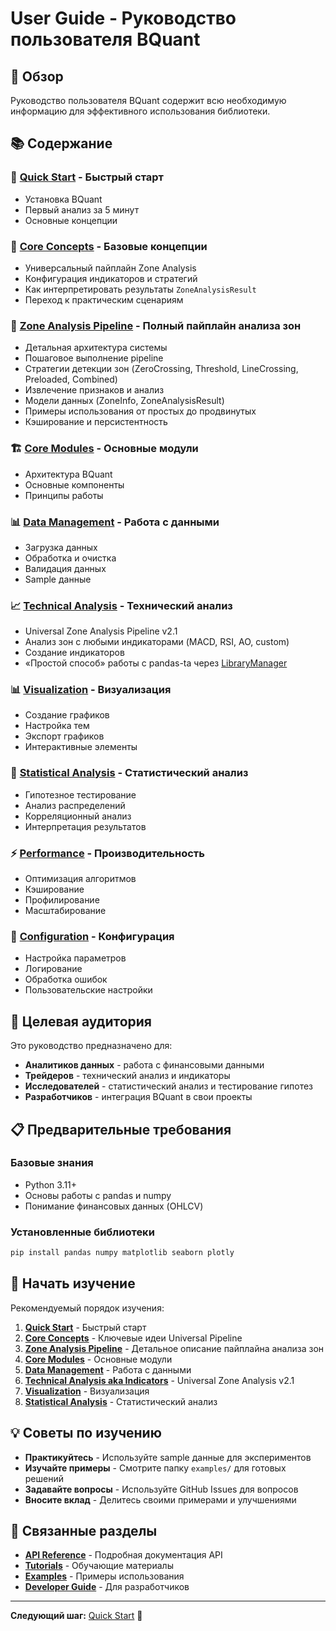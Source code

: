 # User Guide - Руководство пользователя BQuant

## 📖 Обзор

Руководство пользователя BQuant содержит всю необходимую информацию для эффективного использования библиотеки.

## 📚 Содержание

### 🚀 [Quick Start](quick_start.md) - Быстрый старт
- Установка BQuant
- Первый анализ за 5 минут
- Основные концепции

### 🧠 [Core Concepts](core_concepts.md) - Базовые концепции
- Универсальный пайплайн Zone Analysis
- Конфигурация индикаторов и стратегий
- Как интерпретировать результаты `ZoneAnalysisResult`
- Переход к практическим сценариям

### 🔄 [Zone Analysis Pipeline](zone_analysis_pipeline.md) - Полный пайплайн анализа зон
- Детальная архитектура системы
- Пошаговое выполнение pipeline
- Стратегии детекции зон (ZeroCrossing, Threshold, LineCrossing, Preloaded, Combined)
- Извлечение признаков и анализ
- Модели данных (ZoneInfo, ZoneAnalysisResult)
- Примеры использования от простых до продвинутых
- Кэширование и персистентность

### 🏗️ [Core Modules](../api/core/README.md) - Основные модули
- Архитектура BQuant
- Основные компоненты
- Принципы работы

### 📊 [Data Management](../api/data/README.md) - Работа с данными
- Загрузка данных
- Обработка и очистка
- Валидация данных
- Sample данные

### 📈 [Technical Analysis](../api/indicators/README.md) - Технический анализ
- Universal Zone Analysis Pipeline v2.1
- Анализ зон с любыми индикаторами (MACD, RSI, AO, custom)
- Создание индикаторов
- «Простой способ» работы с pandas-ta через [LibraryManager](../api/indicators/library_manager.md)

### 📊 [Visualization](../api/visualization/README.md) - Визуализация
- Создание графиков
- Настройка тем
- Экспорт графиков
- Интерактивные элементы

### 🔬 [Statistical Analysis](../api/analysis/README.md) - Статистический анализ
- Гипотезное тестирование
- Анализ распределений
- Корреляционный анализ
- Интерпретация результатов

### ⚡ [Performance](../api/core/README.md) - Производительность
- Оптимизация алгоритмов
- Кэширование
- Профилирование
- Масштабирование

### 🔧 [Configuration](../api/core/README.md) - Конфигурация
- Настройка параметров
- Логирование
- Обработка ошибок
- Пользовательские настройки

## 🎯 Целевая аудитория

Это руководство предназначено для:

- **Аналитиков данных** - работа с финансовыми данными
- **Трейдеров** - технический анализ и индикаторы
- **Исследователей** - статистический анализ и тестирование гипотез
- **Разработчиков** - интеграция BQuant в свои проекты

## 📋 Предварительные требования

### Базовые знания
- Python 3.11+
- Основы работы с pandas и numpy
- Понимание финансовых данных (OHLCV)

### Установленные библиотеки
```bash
pip install pandas numpy matplotlib seaborn plotly
```

## 🚀 Начать изучение

Рекомендуемый порядок изучения:

1. **[Quick Start](quick_start.md)** - Быстрый старт
2. **[Core Concepts](core_concepts.md)** - Ключевые идеи Universal Pipeline
3. **[Zone Analysis Pipeline](zone_analysis_pipeline.md)** - Детальное описание пайплайна анализа зон
4. **[Core Modules](../api/core/README.md)** - Основные модули
5. **[Data Management](../api/data/README.md)** - Работа с данными
6. **[Technical Analysis aka Indicators](../api/indicators/README.md)** - Universal Zone Analysis v2.1
7. **[Visualization](../api/visualization/README.md)** - Визуализация
8. **[Statistical Analysis](../api/analysis/README.md)** - Статистический анализ

## 💡 Советы по изучению

- **Практикуйтесь** - Используйте sample данные для экспериментов
- **Изучайте примеры** - Смотрите папку `examples/` для готовых решений
- **Задавайте вопросы** - Используйте GitHub Issues для вопросов
- **Вносите вклад** - Делитесь своими примерами и улучшениями

## 🔗 Связанные разделы

- **[API Reference](../api/README.md)** - Подробная документация API
- **[Tutorials](../tutorials/README.md)** - Обучающие материалы
- **[Examples](../examples/README.md)** - Примеры использования
- **[Developer Guide](../developer_guide/README.md)** - Для разработчиков

---

**Следующий шаг:** [Quick Start](quick_start.md) 🚀
